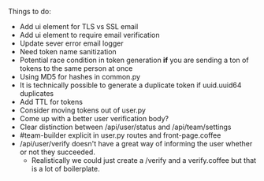 Things to do:
* Add ui element for TLS vs SSL email
* Add ui element to require email verification
* Update sever error email logger
* Need token name sanitization
* Potential race condition in token generation **if** you are sending a ton of tokens to the same person at once
* Using MD5 for hashes in common.py
* It is technically possible to generate a duplicate token if uuid.uuid64 duplicates
* Add TTL for tokens
* Consider moving tokens out of user.py
* Come up with a better user verification body?
* Clear distinction between /api/user/status and /api/team/settings
* #team-builder explicit in user.py routes and front-page.coffee
* /api/user/verify doesn't have a great way of informing the user whether or not they succeeded.
  * Realistically we could just create a /verify and a verify.coffee but that is a lot of boilerplate.
